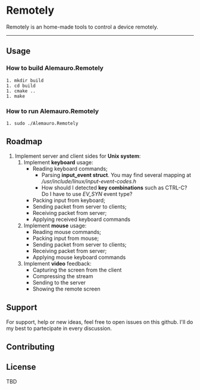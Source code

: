 # Remotely

Remotely is an home-made tools to control a device remotely.

***

## Usage

### How to build Alemauro.Remotely
    1. mkdir build
    1. cd build
    1. cmake ..
    1. make


### How to run Alemauro.Remotely
    1. sudo ./Alemauro.Remotely

## Roadmap
1. Implement server and client sides for **Unix system**:
    1. Implement **keyboard** usage:
        * Reading keyboard commands;
            * Parsing **input_event struct**. You may find several mapping at */usr/include/linux/input-event-codes.h* 
            * How should I detected **key combinations** such as CTRL-C? Do I have to use *EV_SYN* event type?
        * Packing input from keyboard;
        * Sending packet from server to clients;
        * Receiving packet from server;
        * Applying received keyboard commands
    1. Implement **mouse** usage:
        * Reading mouse commands;
        * Packing input from mouse;
        * Sending packet from server to clients;
        * Receiving packet from server;
        * Applying mouse keyboard commands
    1. Implement **video** feedback:
        * Capturing the screen from the client
        * Compressing the stream
        * Sending to the server
        * Showing the remote screen

## Support

For support, help or new ideas, feel free to open issues on this github. I'll do my best to partecipate in every discussion.

## Contributing


## License
TBD